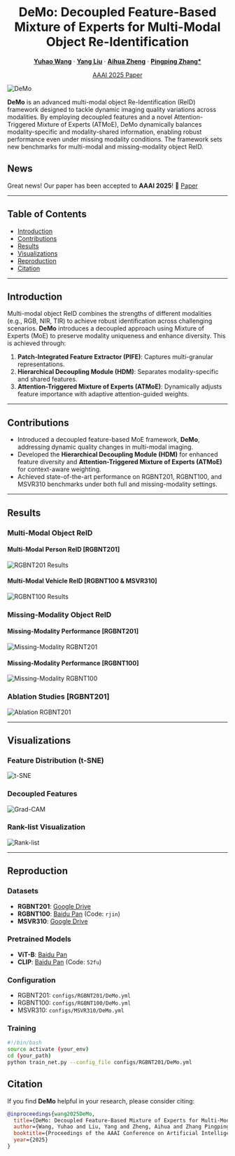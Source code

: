 <p align="center">

  <h1 align="center">DeMo: Decoupled Feature-Based Mixture of Experts for Multi-Modal Object Re-Identification</h1>

[//]: # (  <p align="center">)

[//]: # (    <img src="https://github.com/924973292/TOP-ReID/assets/89966785/e56e96f1-aa08-47f6-b34d-ae3b7d110060" alt="Description of the image" width="400" height="395">)

[//]: # (  <p align="center">)
  <p align="center">
    <a href="https://scholar.google.com/citations?user=WZvjVLkAAAAJ&hl=zh-CN" rel="external nofollow noopener" target="_blank"><strong>Yuhao Wang</strong></a>
    ·
    <a href="https://dblp.org/pid/51/3710-66.html" rel="external nofollow noopener" target="_blank"><strong>Yang Liu</strong></a>
    ·
    <a href="https://ai.ahu.edu.cn/2022/0407/c19212a283203/page.htm" rel="external nofollow noopener" target="_blank"><strong>Aihua Zheng</strong></a>
    ·
    <a href="https://scholar.google.com/citations?user=MfbIbuEAAAAJ&hl=zh-CN" rel="external nofollow noopener" target="_blank"><strong>Pingping Zhang*</strong></a>
  </p>
<p align="center">
    <a href="https://arxiv.org/abs/2312.09612" rel="external nofollow noopener" target="_blank">AAAI 2025 Paper</a>

![DeMo](results/Overall.png)

**DeMo** is an advanced multi-modal object Re-Identification (ReID) framework designed to tackle dynamic imaging quality variations across modalities. By employing decoupled features and a novel Attention-Triggered Mixture of Experts (ATMoE), DeMo dynamically balances modality-specific and modality-shared information, enabling robust performance even under missing modality conditions. The framework sets new benchmarks for multi-modal and missing-modality object ReID.

## News
Great news! Our paper has been accepted to **AAAI 2025**! 🎉 [Paper](https://arxiv.org/abs/2312.09612)

---

## Table of Contents
- [Introduction](#introduction)
- [Contributions](#contributions)
- [Results](#results)
- [Visualizations](#visualizations)
- [Reproduction](#reproduction)
- [Citation](#citation)

---

## **Introduction**

Multi-modal object ReID combines the strengths of different modalities (e.g., RGB, NIR, TIR) to achieve robust identification across challenging scenarios. **DeMo** introduces a decoupled approach using Mixture of Experts (MoE) to preserve modality uniqueness and enhance diversity. This is achieved through:
1. **Patch-Integrated Feature Extractor (PIFE)**: Captures multi-granular representations.
2. **Hierarchical Decoupling Module (HDM)**: Separates modality-specific and shared features.
3. **Attention-Triggered Mixture of Experts (ATMoE)**: Dynamically adjusts feature importance with adaptive attention-guided weights.

---

## **Contributions**

- Introduced a decoupled feature-based MoE framework, **DeMo**, addressing dynamic quality changes in multi-modal imaging.
- Developed the **Hierarchical Decoupling Module (HDM)** for enhanced feature diversity and **Attention-Triggered Mixture of Experts (ATMoE)** for context-aware weighting.
- Achieved state-of-the-art performance on RGBNT201, RGBNT100, and MSVR310 benchmarks under both full and missing-modality settings.

---

## **Results**
### Multi-Modal Object ReID
#### Multi-Modal Person ReID [RGBNT201]
![RGBNT201 Results](results/RGBNT201.png)

#### Multi-Modal Vehicle ReID [RGBNT100 & MSVR310]
![RGBNT100 Results](results/RGBNT100_MSVR310.png)

### Missing-Modality Object ReID
#### Missing-Modality Performance [RGBNT201]
![Missing-Modality RGBNT201](results/RGBNT201_M.png)

#### Missing-Modality Performance [RGBNT100]
![Missing-Modality RGBNT100](results/RGBNT100_M.png)

### Ablation Studies [RGBNT201]
![Ablation RGBNT201](results/Ablation.png)

---

## **Visualizations**

### Feature Distribution (t-SNE)
![t-SNE](results/tsne.png)

### Decoupled Features
![Grad-CAM](results/Decoupled.png)

### Rank-list Visualization
![Rank-list](results/rank-list.png)

---

## **Reproduction**

### Datasets
- **RGBNT201**: [Google Drive](https://drive.google.com/drive/folders/1EscBadX-wMAT56_It5lXY-S3-b5nK1wH)  
- **RGBNT100**: [Baidu Pan](https://pan.baidu.com/s/1xqqh7N4Lctm3RcUdskG0Ug) (Code: `rjin`)  
- **MSVR310**: [Google Drive](https://drive.google.com/file/d/1IxI-fGiluPO_Ies6YjDHeTEuVYhFdYwD/view?usp=drive_link)

### Pretrained Models
- **ViT-B**: [Baidu Pan](https://pan.baidu.com/s/1YE-24vSo5pv_wHOF-y4sfA)  
- **CLIP**: [Baidu Pan](https://pan.baidu.com/s/1YPhaL0YgpI-TQ_pSzXHRKw) (Code: `52fu`)

### Configuration
- RGBNT201: `configs/RGBNT201/DeMo.yml`  
- RGBNT100: `configs/RGBNT100/DeMo.yml`  
- MSVR310: `configs/MSVR310/DeMo.yml`

### Training
```bash
#!/bin/bash
source activate (your_env)
cd (your_path)
python train_net.py --config_file configs/RGBNT201/DeMo.yml
```

## **Citation**

If you find **DeMo** helpful in your research, please consider citing:
```bibtex
@inproceedings{wang2025DeMo,
  title={DeMo: Decoupled Feature-Based Mixture of Experts for Multi-Modal Object Re-Identification},
  author={Wang, Yuhao and Liu, Yang and Zheng, Aihua and Zhang Pingping},
  booktitle={Proceedings of the AAAI Conference on Artificial Intelligence},
  year={2025}
}
```
